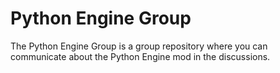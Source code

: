 # Python Engine Group
The Python Engine Group is a group repository where you can communicate about the Python Engine mod in the discussions.
